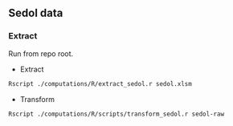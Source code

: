 ## Sedol data

### Extract

Run from repo root.  

-   Extract

``` bash
Rscript ./computations/R/extract_sedol.r sedol.xlsm
```

-   Transform

``` bash
Rscript ./computations/R/scripts/transform_sedol.r sedol-raw
```

